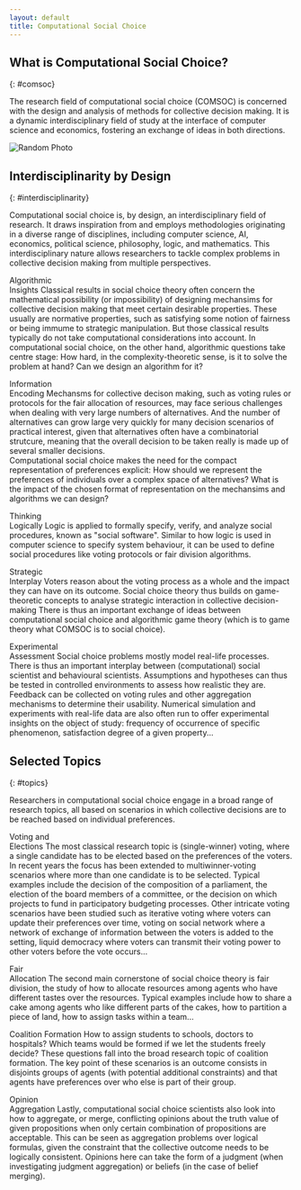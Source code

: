 ```yaml
---
layout: default
title: Computational Social Choice
---
```


<section markdown="1">

# What is Computational Social Choice?
{: #comsoc}

The research field of computational social choice (COMSOC) 
is concerned with the design and analysis of methods for collective decision making. 
It is a dynamic interdisciplinary field of study at the interface of computer science and economics, 
fostering an exchange of ideas in both directions.

<!-- On the one hand, it applies techniques from computer science, such as algorithm design and complexity analysis,
to the study of social choice mechanisms, such voting rules or fair division protocols.
On the other hand, it imports concepts from social choice theory as traditionally studed in economics,
such as the normative ananlysis of mechansims for decison making by means of the axiomatic method,
into computing, where it then applies those concepts to novel application scenarios, 
such as multiagent systems and network design. -->

</section>

<section>
    <div id="group-photo-container">
      <img id="random-group-photo" src="" alt="Random Photo">
      <p><a id="random-group-photo-title" href=""></a></p>
    </div>
</section>

<section markdown="1">

## Interdisciplinarity by Design
{: #interdisciplinarity}

Computational social choice is, by design, an interdisciplinary field of research.
It draws inspiration from and employs methodologies originating in a diverse range of disciplines, 
including computer science, AI, economics, political science, philosophy, logic, and mathematics.
This interdisciplinary nature allows researchers to tackle complex problems in collective decision making 
from multiple perspectives.

<div markdown="1" class="paragraphs-with-lettrine-wrapper">

<span class="interdisciplinary-header lettrine">Algorithmic<br>Insights</span>
Classical results in social choice theory often concern the mathematical possibility (or impossibility) 
of designing mechansims for collective decision making that meet certain desirable properties.
These usually are normative properties, such as satisfying some notion of fairness 
or being immume to strategic manipulation. 
But those classical results typically do not take computational considerations into account.
In computational social choice, on the other hand, algorithmic questions take centre stage:
How hard, in the complexity-theoretic sense, is it to solve the problem at hand?
Can we design an algorithm for it?

<span class="interdisciplinary-header lettrine">Information<br>Encoding</span>
Mechansms for collective decison making, such as voting rules or protocols for the fair allocation 
of resources, may face serious challenges when dealing with very large numbers of alternatives.
And the number of alternatives can grow large very quickly for many decision scenarios of practical interest, 
given that alternatives often have a combinatorial strutcure, 
meaning that the overall decision to be taken really is made up of several smaller decisions.  
Computational social choice makes the need for the compact representation of preferences explicit:
How should we represent the preferences of individuals over a complex space of alternatives?
What is the impact of the chosen format of representation on the mechansims and algorithms we can design?

<span class="interdisciplinary-header lettrine">Thinking<br>Logically</span>
Logic is applied to formally specify, verify, and analyze social procedures, known as "social software".
Similar to how logic is used in computer science to specify system behaviour, it can be used to define
social procedures like voting protocols or fair division algorithms.

<span class="interdisciplinary-header lettrine">Strategic<br>Interplay</span>
Voters reason about the voting process as a whole and the impact they can have on its outcome.
Social choice theory thus builds on game-theoretic concepts to analyse strategic interaction in
collective decision-making
There is thus an important exchange of ideas between computational social choice and algorithmic 
game theory (which is to game theory what COMSOC is to social choice).

<span class="interdisciplinary-header lettrine">Experimental<br>Assessment</span>
Social choice problems mostly model real-life processes.
There is thus an important interplay between (computational) social scientist and behavioural scientists.
Assumptions and hypotheses can thus be tested in controlled environments to assess how realistic they are.
Feedback can be collected on voting rules and other aggregation mechanisms to determine their usability.
Numerical simulation and experiments with real-life data are also often run to offer experimental insights
on the object of study: frequency of occurrence of specific phenomenon, satisfaction degree of a given
property...

</div>

</section>

<section markdown="1">

## Selected Topics
{: #topics}

Researchers in computational social choice engage in a broad range of research topics, all based on scenarios in which
collective decisions are to be reached based on individual preferences.

<div markdown="1" class="paragraphs-with-lettrine-wrapper">

<span class="topics-header lettrine">Voting and<br>Elections</span>
The most classical research topic is (single-winner) voting, where a single candidate
has to be elected based on the preferences of the voters.
In recent years the focus has been extended
to multiwinner-voting scenarios where more than one candidate is to be selected. Typical examples
include the decision of the composition of a parliament, the election of the board members of a committee,
or the decision on which projects to fund in participatory budgeting processes.
Other intricate voting scenarios have been studied such as iterative voting where voters can update
their preferences over time, voting on social network where a network of exchange of information
between the voters is added to the setting, liquid democracy where voters can transmit their voting
power to other voters before the vote occurs...

<span class="topics-header lettrine">Fair<br>Allocation</span>
The second main cornerstone of social choice theory is fair division, the study
of how to allocate resources among agents who have different tastes over the resources.
Typical examples include how to share a cake among agents who like different parts of the cakes,
how to partition a piece of land, how to assign tasks within a team...

<span class="topics-header lettrine">Coalition Formation</span>
How to assign students to schools, doctors to hospitals?
Which teams would be formed if we let the students freely decide?
These questions fall into the broad research topic of coalition formation.
The key point of these scenarios is an outcome consists in disjoints groups of agents (with potential
additional constraints) and that agents have preferences over who else is part of their group.

<span class="topics-header lettrine">Opinion<br>Aggregation</span>
Lastly, computational social choice scientists also look into how to aggregate,
or merge, conflicting opinions about the truth value of given propositions when only certain
combination of propositions are acceptable.
This can be seen as aggregation problems over logical formulas, given the constraint that the
collective outcome needs to be logically consistent.
Opinions here can take the form of a judgment (when investigating judgment aggregation) or beliefs
(in the case of belief merging).

</div>

</section>

<script>
  window.onload = function() {
    var photos = [
      {% for photo in site.data.groupphotos %}
      { 
        src: '{{ photo.src }}',
        title: '{{ photo.title }}',
        url: '{{ photo.url }}'
      },
      {% endfor %}
    ];

    var randomIndex = Math.floor(Math.random() * photos.length);
    var randomPhoto = photos[randomIndex];

    document.getElementById('random-group-photo').src = "{{ site.baseurl }}/assets/images/group-photos/" + randomPhoto.src;
    document.getElementById('random-group-photo').alt = randomPhoto.title;

    document.getElementById('random-group-photo-title').textContent = randomPhoto.title;
    document.getElementById('random-group-photo-title').href = randomPhoto.url;
  };
</script>
